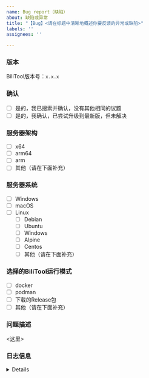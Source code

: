 ```yaml
---
name: Bug report（缺陷）
about: 缺陷或异常
title: "【Bug】<请在标题中清晰地概述你要反馈的异常或缺陷>"
labels: ''
assignees: ''

---
```


<!-- 请完整填写如下信息 -->
<!-- 勾选项可以在提交之后，进行勾选 -->

### 版本

BiliTool版本号：`x.x.x`

### 确认

- [ ] 是的，我已搜索并确认，没有其他相同的议题
- [ ] 是的，我确认，已尝试升级到最新版，但未解决

### 服务器架构

- [ ] x64
- [ ] arm64
- [ ] arm
- [ ] 其他（请在下面补充）

### 服务器系统

- [ ] Windows
- [ ] macOS
- [ ] Linux
    - [ ] Debian
    - [ ] Ubuntu
    - [ ] Windows
    - [ ] Alpine
    - [ ] Centos
    - [ ] 其他（请在下面补充）

### 选择的BiliTool运行模式

- [ ] docker
- [ ] podman
- [ ] 下载的Release包
- [ ] 其他（请在下面补充）

### 问题描述

<!-- 请在下方清晰的描述所您所遇到的问题 -->
<这里>

### 日志信息

<!-- 请在下方贴出Debug级别的日志信息，以便更高效的确定和解决问题 -->

<details>

```
<这里>
```

</details>
